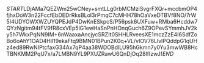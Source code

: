 $START$LDjAMa7QEZWm25wCNey+smtLLg0rbMCMziSvgrFXQr+mccbmOP4fjhxDoW3n22FccfEbDEDrRksBLoI3rPmqC7cMHH78hOaVxeDTBVf8NO/7rW5I4UDYOWXWZUYQPEJdP4DwKnESkpcS/P56psk6UXFuw+RMba6Hcddw7QYzNgitm94tFV9fR8cxVEp5iG1ewHaSnPnHOnqGuch6Z9OPevSYmmhJV2ky5h7WkxPqNN9IM+6nWaaxaAncjycSRZIt0SHHLRveesXE1mczZzE4I6SdfZoBo6oAhY1OAD4Hll19ekaFtq9BMN01BPun2K0q+VL/vIOV76LlvlPQddpG1qUHz4ed89RwNIPtcfaxG34Ax7qP4aa38WDOBdlLU95hGkmn7y0Yu3mwWB8HcTBNKMM2PqU7x/a7LMBN9YL9PXUZRawU6QnDjOq28lfIzwJf$END$